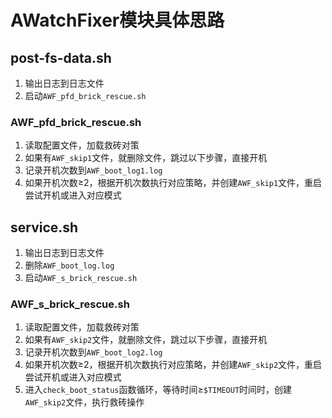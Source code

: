 # AWatchFixer模块具体思路

## post-fs-data.sh
1. 输出日志到日志文件
2. 启动`AWF_pfd_brick_rescue.sh`

### AWF_pfd_brick_rescue.sh
1. 读取配置文件，加载救砖对策
2. 如果有`AWF_skip1`文件，就删除文件，跳过以下步骤，直接开机
3. 记录开机次数到`AWF_boot_log1.log`
4. 如果开机次数≥2，根据开机次数执行对应策略，并创建`AWF_skip1`文件，重启尝试开机或进入对应模式

## service.sh
1. 输出日志到日志文件
2. 删除`AWF_boot_log.log`
3. 启动`AWF_s_brick_rescue.sh`

### AWF_s_brick_rescue.sh
1. 读取配置文件，加载救砖对策
2. 如果有`AWF_skip2`文件，就删除文件，跳过以下步骤，直接开机
3. 记录开机次数到`AWF_boot_log2.log`
4. 如果开机次数≥2，根据开机次数执行对应策略，并创建`AWF_skip2`文件，重启尝试开机或进入对应模式
5. 进入`check_boot_status`函数循环，等待时间≥`$TIMEOUT`时间时，创建`AWF_skip2`文件，执行救砖操作
